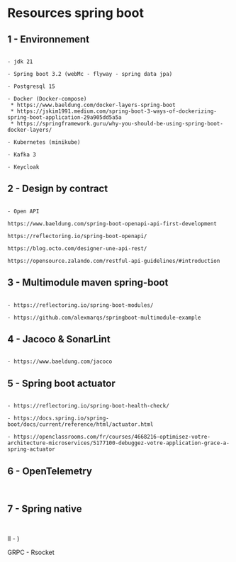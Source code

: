 
# Resources spring boot



## 1 - Environnement

```

- jdk 21

- Spring boot 3.2 (webMc - flyway - spring data jpa)

- Postgresql 15

- Docker (Docker-compose)
 * https://www.baeldung.com/docker-layers-spring-boot
 * https://jskim1991.medium.com/spring-boot-3-ways-of-dockerizing-spring-boot-application-29a905dd5a5a
 * https://springframework.guru/why-you-should-be-using-spring-boot-docker-layers/

- Kubernetes (minikube)

- Kafka 3

- Keycloak 

```


## 2 - Design by contract

```

- Open API

https://www.baeldung.com/spring-boot-openapi-api-first-development

https://reflectoring.io/spring-boot-openapi/

https://blog.octo.com/designer-une-api-rest/

https://opensource.zalando.com/restful-api-guidelines/#introduction
```


## 3 - Multimodule maven spring-boot


```

- https://reflectoring.io/spring-boot-modules/

- https://github.com/alexmarqs/springboot-multimodule-example

```


## 4 - Jacoco & SonarLint

```

- https://www.baeldung.com/jacoco

```




## 5 - Spring boot actuator

```

- https://reflectoring.io/spring-boot-health-check/

- https://docs.spring.io/spring-boot/docs/current/reference/html/actuator.html

- https://openclassrooms.com/fr/courses/4668216-optimisez-votre-architecture-microservices/5177100-debuggez-votre-application-grace-a-spring-actuator

```


## 6 - OpenTelemetry

```


```




## 7 - Spring native

```


```




II - )




GRPC - Rsocket
